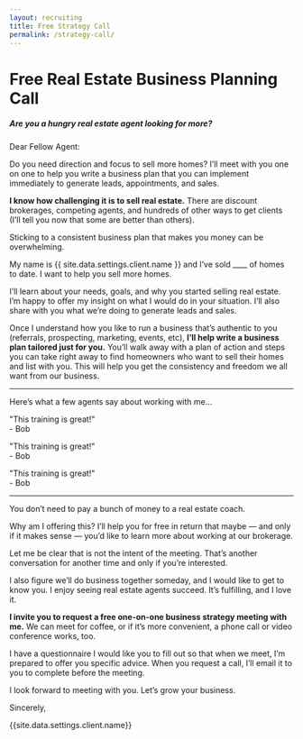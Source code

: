 ```yaml
---
layout: recruiting
title: Free Strategy Call
permalink: /strategy-call/
---
```


<h1 class="join-us">Free Real Estate Business Planning Call</h1>
<h5 class="join-us-subtitle">Are you a hungry real estate agent looking for more?</h5>

Dear Fellow Agent:

Do you need direction and focus to sell more homes? I’ll meet with you one on one to help you write a business plan that you can implement immediately to generate leads, appointments, and sales.

<strong>I know how challenging it is to sell real estate.</strong> There are discount brokerages, competing agents, and hundreds of other ways to get clients (I’ll tell you now that some are better than others).

Sticking to a consistent business plan that makes you money can be overwhelming.

My name is {{ site.data.settings.client.name }} and I’ve sold ____ of homes to date. I want to help you sell more homes.

I’ll learn about your needs, goals, and why you started selling real estate. I’m happy to offer my insight on what I would do in your situation. I’ll also share with you what we’re doing to generate leads and sales.

Once I understand how you like to run a business that’s authentic to you (referrals, prospecting, marketing, events, etc), <strong>I’ll help write a business plan tailored just for you.</strong> You’ll walk away with a plan of action and steps you can take right away to find homeowners who want to sell their homes and list with you. This will help you get the consistency and freedom we all want from our business.


<hr>
<div class="qanda">
  <p class="section-title">Here’s what a few agents say about working with me…</p>

  <p><span class="quote">"This training is great!"</span><br>
  <span class="author">- Bob</span></p>

  <p><span class="quote">"This training is great!"</span><br>
  <span class="author">- Bob</span></p>

  <p><span class="quote">"This training is great!"</span><br>
  <span class="author">- Bob</span></p>
</div>
<hr>

You don’t need to pay a bunch of money to a real estate coach.

Why am I offering this? I’ll help you for free in return that maybe — and only if it makes sense — you’d like to learn more about working at our brokerage.

Let me be clear that is not the intent of the meeting. That’s another conversation for another time and only if you’re interested.

I also figure we’ll do business together someday, and I would like to get to know you. I enjoy seeing real estate agents succeed. It’s fulfilling, and I love it.

<strong>I invite you to request a free one-on-one business strategy meeting with me.</strong> We can meet for coffee, or if it’s more convenient, a phone call or video conference works, too.

I have a questionnaire I would like you to fill out so that when we meet, I’m prepared to offer you specific advice. When you request a call, I’ll email it to you to complete before the meeting.

I look forward to meeting with you. Let’s grow your business.

Sincerely,

{{site.data.settings.client.name}}


<div data-paperform-id="m86e6jlu"></div><script>(function() {var script = document.createElement('script'); script.src = "https://paperform.co/__embed.min.js"; document.body.appendChild(script); })()</script>
